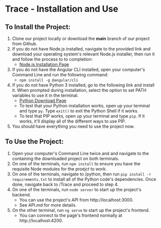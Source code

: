 
# Trace - Installation and Use
## To Install the Project:
1. Clone our project locally or download the **main** branch of our project from Github.
2. If you do not have Node.js installed, navigate to the provided link and download your operating system's relevant Node.js installer, then run it and follow the process to to completion:
    - [Node.js Installation Page](https://nodejs.org/en/download/)
3. If you do not have the Angular CLI installed, open your computer's Command Line and run the following command:
    - `npm install -g @angular/cli`
4. If you do not have Python 3 installed, go to the following link and install it.  When prompted during installation, select the option to set PATH variables to use it in the terminal.
    - [Python Download Page](https://www.python.org/downloads/)
    - To test that your Python installation works, open up your terminal and type `py`.  Type `exit()` to exit the Python Shell if it works.
    - To test that PIP works, open up your terminal and type `pip`.  If it works, it'll display all of the different ways to use PIP.
5. You should have everything you need to use the project now.

## To Use the Project:
1. Open your computer's Command Line twice and and navigate to the containing the downloaded project on both terminals.
2. On one of the terminals, run `npm install` to ensure you have the requisite Node modules for the proejct to work.
3. On one of the terminals, navigate to /python, then run `pip install -r requirements.txt` to install all of the Python code's dependencies.  Once done, navigate back to /Trace and proceed to step 4.
4. On one of the terminals, run `node server` to start up the project's backend.
    - You can use the project's API from http://localhost:3000.
    - See API.md for more details.
5. On the other terminal, run `ng serve` to start up the project's frontend.
    - You can connect to the page's frontend normally at http://localhost:4200.
